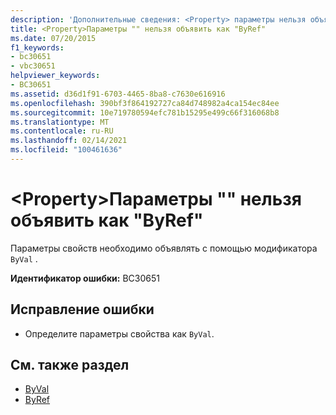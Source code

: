 ```yaml
---
description: 'Дополнительные сведения: <Property> параметры нельзя объявить как ByRef'
title: <Property>Параметры "" нельзя объявить как "ByRef"
ms.date: 07/20/2015
f1_keywords:
- bc30651
- vbc30651
helpviewer_keywords:
- BC30651
ms.assetid: d36d1f91-6703-4465-8ba8-c7630e616916
ms.openlocfilehash: 390bf3f864192727ca84d748982a4ca154ec84ee
ms.sourcegitcommit: 10e719780594efc781b15295e499c66f316068b8
ms.translationtype: MT
ms.contentlocale: ru-RU
ms.lasthandoff: 02/14/2021
ms.locfileid: "100461636"
---
```

# <a name="property-parameters-cannot-be-declared-byref"></a>\<Property>Параметры "" нельзя объявить как "ByRef"

Параметры свойств необходимо объявлять с помощью модификатора `ByVal` .  
  
 **Идентификатор ошибки:** BC30651  
  
## <a name="to-correct-this-error"></a>Исправление ошибки  
  
- Определите параметры свойства как `ByVal`.  
  
## <a name="see-also"></a>См. также раздел

- [ByVal](../language-reference/modifiers/byval.md)
- [ByRef](../language-reference/modifiers/byref.md)
